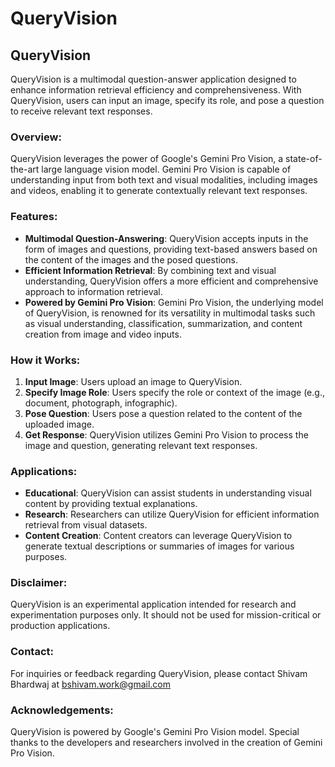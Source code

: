 # QueryVision
## QueryVision

QueryVision is a multimodal question-answer application designed to enhance information retrieval efficiency and comprehensiveness. With QueryVision, users can input an image, specify its role, and pose a question to receive relevant text responses.

### Overview:
QueryVision leverages the power of Google's Gemini Pro Vision, a state-of-the-art large language vision model. Gemini Pro Vision is capable of understanding input from both text and visual modalities, including images and videos, enabling it to generate contextually relevant text responses.

### Features:
- **Multimodal Question-Answering**: QueryVision accepts inputs in the form of images and questions, providing text-based answers based on the content of the images and the posed questions.
- **Efficient Information Retrieval**: By combining text and visual understanding, QueryVision offers a more efficient and comprehensive approach to information retrieval.
- **Powered by Gemini Pro Vision**: Gemini Pro Vision, the underlying model of QueryVision, is renowned for its versatility in multimodal tasks such as visual understanding, classification, summarization, and content creation from image and video inputs.

### How it Works:
1. **Input Image**: Users upload an image to QueryVision.
2. **Specify Image Role**: Users specify the role or context of the image (e.g., document, photograph, infographic).
3. **Pose Question**: Users pose a question related to the content of the uploaded image.
4. **Get Response**: QueryVision utilizes Gemini Pro Vision to process the image and question, generating relevant text responses.

### Applications:
- **Educational**: QueryVision can assist students in understanding visual content by providing textual explanations.
- **Research**: Researchers can utilize QueryVision for efficient information retrieval from visual datasets.
- **Content Creation**: Content creators can leverage QueryVision to generate textual descriptions or summaries of images for various purposes.

### Disclaimer:
QueryVision is an experimental application intended for research and experimentation purposes only. It should not be used for mission-critical or production applications.

### Contact:
For inquiries or feedback regarding QueryVision, please contact Shivam Bhardwaj at bshivam.work@gmail.com

### Acknowledgements:
QueryVision is powered by Google's Gemini Pro Vision model. Special thanks to the developers and researchers involved in the creation of Gemini Pro Vision.


